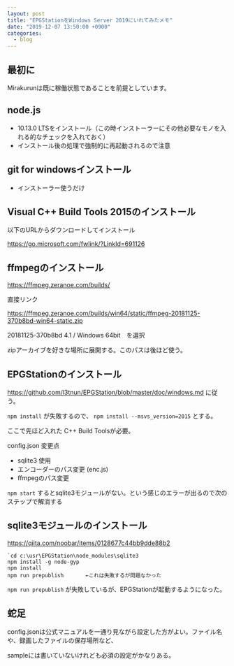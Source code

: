 ```yaml
---
layout: post
title: "EPGStationをWindows Server 2019にいれてみたメモ"
date: "2019-12-07 13:50:00 +0900"
categories: 
  - blog
---
```

## 最初に

Mirakurunは既に稼働状態であることを前提としています。  

## node.js

* 10.13.0 LTSをインストール（この時インストーラーにその他必要なモノを入れる的なチェックを入れておく）
* インストール後の処理で強制的に再起動されるので注意

## git for windowsインストール

* インストーラー使うだけ

## Visual C++ Build Tools 2015のインストール

以下のURLからダウンロードしてインストール  

<a href="https://go.microsoft.com/fwlink/?LinkId=691126">https://go.microsoft.com/fwlink/?LinkId=691126  

## ffmpegのインストール

<a href="https://ffmpeg.zeranoe.com/builds/">https://ffmpeg.zeranoe.com/builds/  


直接リンク  

<a href="https://ffmpeg.zeranoe.com/builds/win64/static/ffmpeg-20181125-370b8bd-win64-static.zip">https://ffmpeg.zeranoe.com/builds/win64/static/ffmpeg-20181125-370b8bd-win64-static.zip  

20181125-370b8bd 4.1  / Windows 64bit　を選択  


zipアーカイブを好きな場所に展開する。このパスは後ほど使う。  

## EPGStationのインストール

<a href="https://github.com/l3tnun/EPGStation/blob/master/doc/windows.md">https://github.com/l3tnun/EPGStation/blob/master/doc/windows.md に従う。  


`npm install` が失敗するので、 `npm install --msvs_version=2015` とする。  

ここで先ほど入れた C++ Build Toolsが必要。  

config.json 変更点  


* sqlite3 使用
* エンコーダーのパス変更 (enc.js)
* ffmpegのパス変更


`npm start` するとsqlite3モジュールがない。という感じのエラーが出るので次のステップで解消する  

## sqlite3モジュールのインストール

<a href="https://qiita.com/noobar/items/0128677c44bb9dde88b2">https://qiita.com/noobar/items/0128677c44bb9dde88b2  

```
`cd c:\usr\EPGStation\node_modules\sqlite3
npm install -g node-gyp
npm install
npm run prepublish       ←これは失敗するが問題なかった
````


`npm run prepublish` が失敗しているが、EPGStationが起動するようになった。  

## 蛇足

config.jsonは公式マニュアルを一通り見ながら設定した方がよい。ファイル名や、録画したファイルの保存場所など、  

sampleには書いていないけれども必須の設定がかなりある。  

